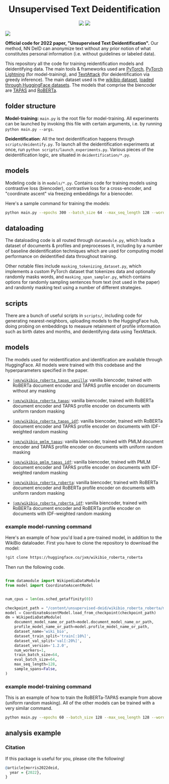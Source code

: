 <h1 align="center"> Unsupervised Text Deidentification </h1>

<p align="center">
  <img src="https://img.shields.io/badge/license-mit-blue.svg">
  <img src="https://img.shields.io/badge/python-3.6--3.8-blue">
</p>  

<img src="https://github.com/jxmorris12/unsupervised-deid/blob/master/overview.svg">


<b>Official code for 2022 paper, "Unsupervised Text Deidentification".</b> Our method, NN DeID can anonymize text without any prior notion of what constitutes personal information (i.e. without guidelines or labeled data). 

This repository all the code for training reidentification models and deidentifying data. The main tools & frameworks used are [PyTorch](https://pytorch.org/), [PyTorch Lightning](https://github.com/Lightning-AI/lightning) (for model-training), and [TextAttack](https://github.com/QData/TextAttack) (for deidentification via greedy inference). The main dataset used is the [wikibio dataset](https://rlebret.github.io/wikipedia-biography-dataset/), [loaded through HuggingFace datasets](https://huggingface.co/datasets/wiki_bio). The models that comprise the biencoder are [TAPAS](https://github.com/google-research/tapas) and [RoBERTa](https://ai.facebook.com/blog/roberta-an-optimized-method-for-pretraining-self-supervised-nlp-systems/).


## folder structure

**Model-training:**
`main.py` is the root file for model-training. All experiments can be launched by invoking this file with certain arguments, i.e. by running `python main.py --args`.

**Deidentification**:
All the text deidentification happens through `scripts/deidentify.py`. To launch all the deidentification experiments at once, run `python scripts/launch_experiments.py`. Various pieces of the deidentification logic, are situated in `deidentification/*.py`.

## models

Modeling code is in `models/*.py`. Contains code for training models using contrastive loss (biencoder), contrastive loss for a cross-encoder, and "coordinate ascent" via freezing embeddings for a bienocder.

Here's a sample command for training the models:

```bash
python main.py --epochs 300 --batch_size 64 --max_seq_length 128 --word_dropout_ratio 0.8 --word_dropout_perc -1.0 --document_model_name roberta --profile_model_name tapas --dataset_name "wiki_bio" --dataset_train_split="train[:100%]" --learning_rate 1e-4 --num_validations_per_epoch 1 --loss coordinate_ascent --e 3072 --label_smoothing 0.01
```

## dataloading

The dataloading code is all routed through `datamodule.py`, which loads a dataset of documents & profiles and preprocesses it, including by a number of baseline deidentification techniques which are used for computing model performance on deidentified data throughout training. 

Other notable files include `masking_tokenizing_dataset.py`, which implements a custom PyTorch dataset that tokenizes data and optionally randomly masks words, and `masking_span_sampler.py`, which contains options for randomly sampling sentences from text (not used in the paper) and randomly masking text using a number of different strategies.

## scripts

There are a bunch of useful scripts in `scripts/`, including code for generating nearest-neighbors, uploading models to the HuggingFace hub, doing probing on embeddings to measure retainment of profile information such as birth dates and months, and deidentifying data using TextAttack.

## models

The models used for reidentification and identification are available through HuggingFace. All models were trained with this codebase and the hyperparameters specified in the paper.

- [`jxm/wikibio_roberta_tapas_vanilla`](https://huggingface.co/jxm/wikibio_roberta_tapas_vanilla): vanilla biencoder, trained with RoBERTa document encoder and TAPAS profile encoder on documents without any masking
- [`jxm/wikibio_roberta_tapas`](https://huggingface.co/jxm/wikibio_roberta_tapas): vanilla biencoder, trained with RoBERTa document encoder and TAPAS profile encoder on documents with uniform random masking
- [`jxm/wikibio_roberta_tapas_idf`](https://huggingface.co/jxm/wikibio_roberta_tapas_idf): vanilla biencoder, trained with RoBERTa document encoder and TAPAS profile encoder on documents with IDF-weighted random masking

- [`jxm/wikibio_pmlm_tapas`](https://huggingface.co/jxm/wikibio_pmlm_tapas): vanilla biencoder, trained with PMLM document encoder and TAPAS profile encoder on documents with uniform random masking
- [`jxm/wikibio_pmlm_tapas_idf`](https://huggingface.co/jxm/wikibio_pmlm_tapas_idf): vanilla biencoder, trained with PMLM document encoder and TAPAS profile encoder on documents with IDF-weighted random masking

- [`jxm/wikibio_roberta_roberta`](https://huggingface.co/jxm/wikibio_roberta_roberta): vanilla biencoder, trained with RoBERTa document encoder and RoBERTa profile encoder on documents with uniform random masking
- [`jxm/wikibio_roberta_roberta_idf`](https://huggingface.co/jxm/wikibio_roberta_roberta_idf): vanilla biencoder, trained with RoBERTa document encoder and RoBERTa profile encoder on documents with IDF-weighted random masking


### example model-running command

Here's an example of how you'd load a pre-trained model, in addition to the WikiBio dataloader. First you have to clone the repository to download the model:
```bash
!git clone https://huggingface.co/jxm/wikibio_roberta_roberta
```

Then run the following code.

```python

from datamodule import WikipediaDataModule
from model import CoordinateAscentModel


num_cpus = len(os.sched_getaffinity(0))

checkpoint_path = "/content/unsupervised-deid/wikibio_roberta_roberta/model.ckpt"
model = CoordinateAscentModel.load_from_checkpoint(checkpoint_path)
dm = WikipediaDataModule(
    document_model_name_or_path=model.document_model_name_or_path,
    profile_model_name_or_path=model.profile_model_name_or_path,
    dataset_name='wiki_bio',
    dataset_train_split='train[:10%]',
    dataset_val_split='val[:20%]',
    dataset_version='1.2.0',
    num_workers=1,
    train_batch_size=64,
    eval_batch_size=64,
    max_seq_length=128,
    sample_spans=False,
)
```

### example model-training command

This is an example of how to train the RoBERTa-TAPAS example from above (uniform random masking). All of the other models can be trained with a very similar command.

```bash
python main.py --epochs 60 --batch_size 128 --max_seq_length 128 --word_dropout_ratio 1.0 --word_dropout_perc -1.0 --document_model_name roberta --profile_model_name tapas --dataset_train_split="train[:100%]" --learning_rate 1e-4 --num_validations_per_epoch 1 --loss coordinate_ascent --e 3072 --label_smoothing 0.01
```

## analysis example


### Citation

If this package is useful for you, please cite the following!

```r
@article{morris2022deid,
  year = {2022},
}
```

